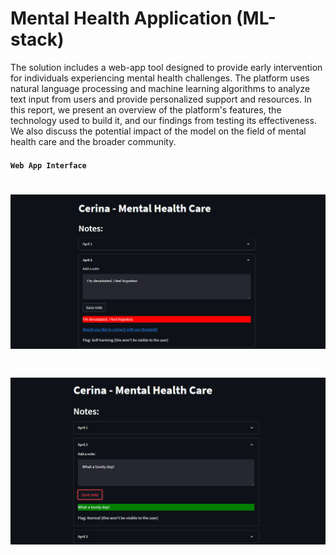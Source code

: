 # Mental Health Application (ML-stack)

The solution includes a web-app tool designed to provide early intervention for individuals experiencing mental health challenges. The platform uses natural language processing and machine learning algorithms to analyze text input from users and provide personalized support and resources. In this report, we present an overview of the platform's features, the technology used to build it, and our findings from testing its effectiveness. We also discuss the potential impact of the model on the field of mental health care and the broader community.


#### `Web App Interface`
![alt text](App/Screenshot2.png)
======



![alt text](App/Screenshot1.png)
======

